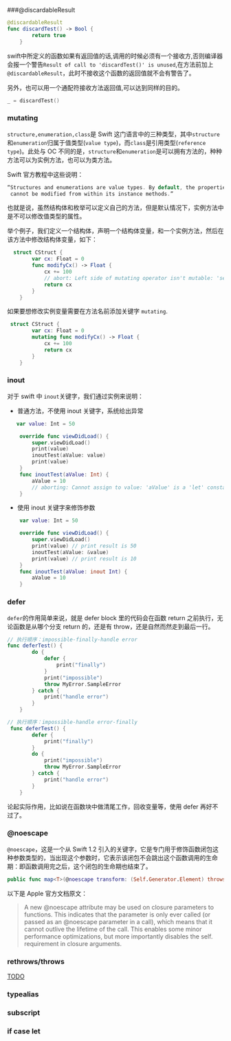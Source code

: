 ###@discardableResult

```swift
@discardableResult
func discardTest() -> Bool {
        return true
    }
```

swift中所定义的函数如果有返回值的话,调用的时候必须有一个接收方,否则编译器会报一个警告```Result of call to 'discardTest()' is unused```,在方法前加上 ```@discardableResult```，此时不接收这个函数的返回值就不会有警告了。

另外，也可以用一个通配符接收方法返回值,可以达到同样的目的。

```swift
_ = discardTest()
```

### mutating

`structure,enumeration,class`是 Swift 这门语言中的三种类型，其中`structure`和`enumeration`归属于值类型(`value type`)，而`class`是引用类型(`reference type`)。此处与 OC 不同的是，`structure`和`enumeration`是可以拥有方法的，种种方法可以为实例方法，也可以为类方法。

Swift 官方教程中这些说明：

```swift
“Structures and enumerations are value types. By default, the properties of a value type  
 cannot be modified from within its instance methods.”
```

也就是说，虽然结构体和枚举可以定义自己的方法，但是默认情况下，实例方法中是不可以修改值类型的属性。

举个例子，我们定义一个结构体，声明一个结构体变量，和一个实例方法，然后在该方法中修改结构体变量，如下：

```swift
  struct CStruct {
        var cx: Float = 0
        func modifyCx() -> Float {
            cx += 100
            // abort: Left side of mutating operator isn't mutable: 'self' is immutable
            return cx
        }
    }
```

如果要想修改实例变量需要在方法名前添加关键字 `mutating`.

```swift
 struct CStruct {
        var cx: Float = 0
        mutating func modifyCx() -> Float {
            cx += 100
            return cx
        }
    }
```

### inout

对于 swift 中 `inout`关键字，我们通过实例来说明：

* 普通方法，不使用 inout 关键字，系统给出异常

```swift
   var value: Int = 50

    override func viewDidLoad() {
        super.viewDidLoad()
        print(value)
        inoutTest(aValue: value)
        print(value)
    }
    func inoutTest(aValue: Int) {
        aValue = 10
        // aborting: Cannot assign to value: 'aValue' is a 'let' constant
    }
```

* 使用 inout 关键字来修饰参数

```swift
    var value: Int = 50

    override func viewDidLoad() {
        super.viewDidLoad()
        print(value) // print result is 50
        inoutTest(aValue: &value)
        print(value) // print result is 10
    }
    func inoutTest(aValue: inout Int) {
        aValue = 10
    }
```

### defer

`defer`的作用简单来说，就是 defer block 里的代码会在函数 return 之前执行，无论函数是从哪个分支 return 的，还是有 throw，还是自然而然走到最后一行。

```swift
// 执行顺序：impossible-finally-handle error
func deferTest() {
        do {
            defer {
                print("finally")
            }
            print("impossible")
            throw MyError.SampleError
        } catch {
            print("handle error")
        }
    }

// 执行顺序：impossible-handle error-finally
 func deferTest() {
        defer {
            print("finally")
        }
        do {
            print("impossible")
            throw MyError.SampleError
        } catch {
            print("handle error")
        }
    }
```

论起实际作用，比如说在函数块中做清尾工作，回收变量等，使用 defer 再好不过了。

### @noescape

`@noescape`，这是一个从 Swift 1.2 引入的关键字，它是专门用于修饰函数闭包这种参数类型的，当出现这个参数时，它表示该闭包不会跳出这个函数调用的生命期：即函数调用完之后，这个闭包的生命期也结束了。

```swift
public func map<T>(@noescape transform: (Self.Generator.Element) throws -> T) rethrows -> [T]
```

以下是 Apple 官方文档原文：

>A new @noescape attribute may be used on closure parameters to functions. This indicates that the parameter is only ever called (or passed as an @noescape parameter in a call), which means that it cannot outlive the lifetime of the call. This enables some minor performance optimizations, but more importantly disables the self. requirement in closure arguments.

### rethrows/throws

[TODO](https://www.jianshu.com/p/802ff8969952)

### typealias

### subscript

### if case let



